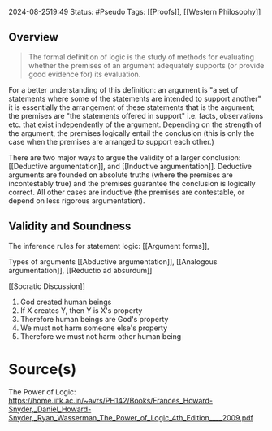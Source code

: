 2024-08-2519:49
Status: #Pseudo 
Tags: [[Proofs]], [[Western Philosophy]]
## Overview 
> The formal definition of logic is the study of methods for evaluating whether the premises of an argument adequately supports (or provide good evidence for) its evaluation.
 
For a better understanding of this definition: an argument is "a set of statements where some of the statements are intended to support another" it is essentially the arrangement of these statements that is the argument; the premises are "the statements offered in support" i.e. facts, observations etc. that exist independently of the argument. Depending on the strength of the argument, the premises logically entail the conclusion (this is only the case when the premises are arranged to support each other.)  

There are two major ways to argue the validity of a larger conclusion: [[Deductive argumentation]], and [[Inductive argumentation]]. Deductive arguments are founded on absolute truths (where the premises are incontestably true) and the premises guarantee the conclusion is logically correct. All other cases are inductive (the premises are contestable, or depend on less rigorous argumentation). 
## Validity and Soundness 

The inference rules for statement logic: [[Argument forms]],  

Types of arguments  [[Abductive argumentation]], [[Analogous argumentation]], [[Reductio ad absurdum]]  

 [[Socratic Discussion]]



1. God created human beings 
2. If X creates Y, then Y is X's property 
3. Therefore human beings are God's property 
4. We must not harm someone else's property 
5. Therefore we must not harm other human being 

# Source(s)
The Power of Logic: https://home.iitk.ac.in/~avrs/PH142/Books/Frances_Howard-Snyder,_Daniel_Howard-Snyder,_Ryan_Wasserman_The_Power_of_Logic_4th_Edition____2009.pdf
